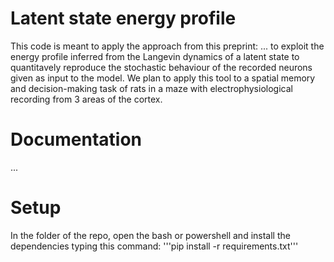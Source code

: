 # Latent state energy profile
This code is meant to apply the approach from this preprint: ... to exploit the energy profile inferred from the Langevin dynamics of a latent state to quantitavely reproduce the stochastic behaviour of the recorded neurons given as input to the model. 
We plan to apply this tool to a spatial memory and decision-making task of rats in a maze with electrophysiological recording from 3 areas of the cortex. 

# Documentation
...

# Setup 
In the folder of the repo, open the bash or powershell and install the dependencies typing this command:
'''pip install -r requirements.txt''' 
 